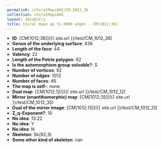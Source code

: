 ```yaml
--- 
 permalink: /chiralMaps6kE/CM_1012_36 
 collection: chiralMaps6kE
 layout: dataEntry
 title: Chiral maps up to 6000 edges - CM[1012;36]
---
```


- **ID**: [CM[1012;36]]({{ site.url }}/test/CM_1012_36)
- **Genus of the underlying surface**: 438
- **Length of the face**: 44
- **Valency**: 22
- **Length of the Petrie polygon**: 92
- **Is the automorphism group solvable?**: S
- **Number of vertices**: 92
- **Number of edges**: 1012
- **Number of faces**: 46
- **The map is self-**: none
- **Dual map**: [CM[1012;12]]({{ site.url }}/test/CM_1012_12)
- **Mirror (enantihomorphic) map**: [CM[1012;35]]({{ site.url }}/test/CM_1012_35)
- **Dual of the mirror image**: [CM[1012;13]]({{ site.url }}/test/CM_1012_13)
- **Z_q-Exponent?**: 10
- **No idea**:  13:22
- **No idea**: Y
- **No idea**: N
- **Skeleton**: Sk(92;3)
- **Some other kind of skeleton**: nan
